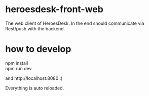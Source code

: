 # heroesdesk-front-web
The web client of HeroesDesk. In the end should communicate via Rest/push with the backend.

# how to develop
npm install  
npm run dev

and http://localhost:8080 :)

Everything is auto reloaded.

